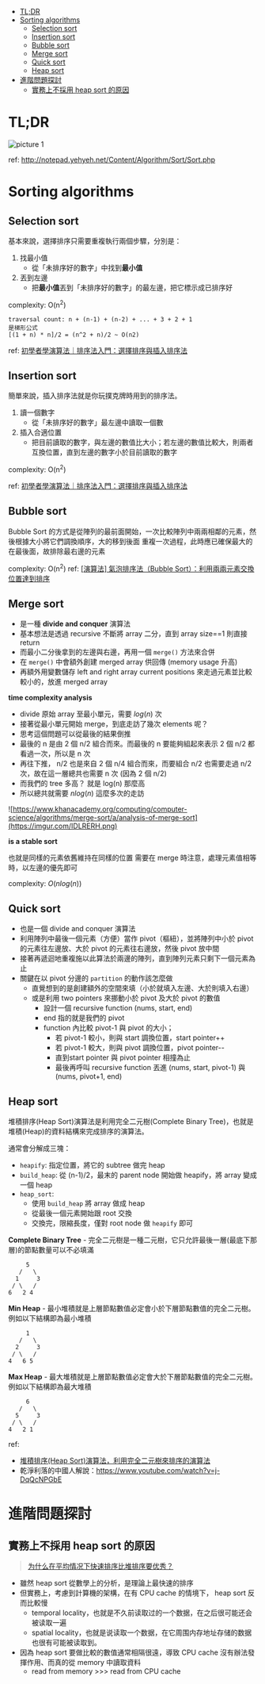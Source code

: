 - [TL;DR](#tldr)
- [Sorting algorithms](#sorting-algorithms)
  - [Selection sort](#selection-sort)
  - [Insertion sort](#insertion-sort)
  - [Bubble sort](#bubble-sort)
  - [Merge sort](#merge-sort)
  - [Quick sort](#quick-sort)
  - [Heap sort](#heap-sort)
- [進階問題探討](#進階問題探討)
  - [實務上不採用 heap sort 的原因](#實務上不採用-heap-sort-的原因)

# TL;DR

![picture 1](https://i.imgur.com/3xsBz43.png)

ref: http://notepad.yehyeh.net/Content/Algorithm/Sort/Sort.php
# Sorting algorithms

## Selection sort
基本來說，選擇排序只需要重複執行兩個步驟，分別是：
1. 找最小值
    - 從「未排序好的數字」中找到**最小值**
2. 丟到左邊
    - 把**最小值**丟到「未排序好的數字」的最左邊，把它標示成已排序好

complexity: O(n<sup>2</sup>)
```
traversal count: n + (n-1) + (n-2) + ... + 3 + 2 + 1
是梯形公式
[(1 + n) * n]/2 = (n^2 + n)/2 ~ O(n2)
```

ref: [初學者學演算法｜排序法入門：選擇排序與插入排序法](https://medium.com/appworks-school/%E5%88%9D%E5%AD%B8%E8%80%85%E5%AD%B8%E6%BC%94%E7%AE%97%E6%B3%95-%E6%8E%92%E5%BA%8F%E6%B3%95%E5%85%A5%E9%96%80-%E9%81%B8%E6%93%87%E6%8E%92%E5%BA%8F%E8%88%87%E6%8F%92%E5%85%A5%E6%8E%92%E5%BA%8F%E6%B3%95-23d4bc7085ff)
## Insertion sort
簡單來說，插入排序法就是你玩撲克牌時用到的排序法。
1. 讀一個數字
    - 從「未排序好的數字」最左邊中讀取一個數
2. 插入合適位置
    - 把目前讀取的數字，與左邊的數值比大小；若左邊的數值比較大，則兩者互換位置，直到左邊的數字小於目前讀取的數字

complexity: O(n<sup>2</sup>)

ref: [初學者學演算法｜排序法入門：選擇排序與插入排序法](https://medium.com/appworks-school/%E5%88%9D%E5%AD%B8%E8%80%85%E5%AD%B8%E6%BC%94%E7%AE%97%E6%B3%95-%E6%8E%92%E5%BA%8F%E6%B3%95%E5%85%A5%E9%96%80-%E9%81%B8%E6%93%87%E6%8E%92%E5%BA%8F%E8%88%87%E6%8F%92%E5%85%A5%E6%8E%92%E5%BA%8F%E6%B3%95-23d4bc7085ff)

## Bubble sort
Bubble Sort 的方式是從陣列的最前面開始，一次比較陣列中兩兩相鄰的元素，然後根據大小將它們調換順序，大的移到後面
重複一次過程，此時應已確保最大的在最後面，故排除最右邊的元素

complexity: O(n<sup>2</sup>)
ref: [[演算法] 氣泡排序法（Bubble Sort）：利用兩兩元素交換位置達到排序](https://pjchender.blogspot.com/2017/09/bubble-sort.html)

## Merge sort
- 是一種 **divide and conquer** 演算法
- 基本想法是透過 recursive 不斷將 array 二分，直到 array size==1 則直接 return
- 而最小二分後拿到的左邊與右邊，再用一個 `merge()` 方法來合併
- 在 `merge()` 中會額外創建 merged array 供回傳 (memory usage 升高)
- 再額外用變數儲存 left and right array current positions 來走過元素並比較較小的，放進 merged array

**time complexity analysis**
- divide 原始 array 至最小單元，需要 $log(n)$ 次
- 接著從最小單元開始 merge，到底走訪了幾次 elements 呢？
- 思考這個問題可以從最後的結果倒推
- 最後的 n 是由 2 個 n/2 組合而來。而最後的 n 要能夠組起來表示 2 個 n/2 都看過一次，所以是 n 次
- 再往下推， n/2 也是來自 2 個 n/4 組合而來，而要組合 n/2 也需要走過 n/2 次，故在這一層總共也需要 n 次 (因為 2 個 n/2)
- 而我們的 tree 多高？ 就是 log(n) 那麼高
- 所以總共就需要 $nlog(n)$ 這麼多次的走訪

![https://www.khanacademy.org/computing/computer-science/algorithms/merge-sort/a/analysis-of-merge-sort](https://imgur.com/IDLRERH.png)

**is a stable sort**

也就是同樣的元素依舊維持在同樣的位置
需要在 merge 時注意，處理元素值相等時，以左邊的優先即可

complexity: $O(nlog(n))$

## Quick sort

- 也是一個 divide and conquer 演算法
- 利用陣列中最後一個元素（方便）當作 pivot（樞紐），並將陣列中小於 pivot 的元素往左邊放、大於 pivot 的元素往右邊放，然後 pivot 放中間
- 接著再遞迴地重複施以此算法於兩邊的陣列，直到陣列元素只剩下一個元素為止
- 關鍵在以 pivot 分邊的 `partition` 的動作該怎麼做
  - 直覺想到的是創建額外的空間來填（小於就填入左邊、大於則填入右邊）
  - 或是利用 two pointers 來挪動小於 pivot 及大於 pivot 的數值
    - 設計一個 recursive function (nums, start, end)
    - end 指的就是我們的 pivot
    - function 內比較 pivot-1 與 pivot 的大小；
      - 若 pivot-1 較小，則與 start 調換位置，start pointer++
      - 若 pivot-1 較大，則與 pivot 調換位置，pivot pointer--
      - 直到start pointer 與 pivot pointer 相撞為止
      - 最後再呼叫 recursive function 丟進 (nums, start, pivot-1) 與 (nums, pivot+1, end)

## Heap sort

堆積排序(Heap Sort)演算法是利用完全二元樹(Complete Binary Tree)，也就是堆積(Heap)的資料結構來完成排序的演算法。

通常會分解成三塊：
- `heapify`: 指定位置，將它的 subtree 做完 heap
- `build_heap`: 從 (n-1)/2，最末的 parent node 開始做 heapify，將 array 變成一個 heap
- `heap_sort`:
  - 使用 `build_heap` 將 array 做成 heap
  - 從最後一個元素開始跟 root 交換
  - 交換完，限縮長度，僅對 root node 做 `heapify` 即可

**Complete Binary Tree** - 完全二元樹是一種二元樹，它只允許最後一層(最底下那層)的節點數量可以不必填滿
```
     5
   /   \
  1     3
 / \   /
6   2 4
```

**Min Heap** - 最小堆積就是上層節點數值必定會小於下層節點數值的完全二元樹。例如以下結構即為最小堆積
```
     1
   /   \
  2     3
 / \   /
4   6 5
```

**Max Heap** - 最大堆積就是上層節點數值必定會大於下層節點數值的完全二元樹。例如以下結構即為最大堆積
```
     6
   /   \
  5     3
 / \   /
4   2 1
```

ref:
- [堆積排序(Heap Sort)演算法，利用完全二元樹來排序的演算法](https://magiclen.org/heap-sort/)
- 乾淨利落的中國人解說：https://www.youtube.com/watch?v=j-DqQcNPGbE

# 進階問題探討
## 實務上不採用 heap sort 的原因
> [为什么在平均情况下快速排序比堆排序要优秀？](https://www.zhihu.com/question/23873747)

- 雖然 heap sort 從數學上的分析，是理論上最快速的排序
- 但實務上，考慮到計算機的架構，在有 CPU cache 的情境下， heap sort 反而比較慢
  - temporal locality，也就是不久前读取过的一个数据，在之后很可能还会被读取一遍
  - spatial locality，也就是说读取一个数据，在它周围内存地址存储的数据也很有可能被读取到。
- 因為 heap sort 要做比較的數值通常相隔很遠，導致 CPU cache 沒有辦法發揮作用、而真的從 memory 中讀取資料
  - read from memory >>> read from CPU cache
